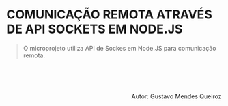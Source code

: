 # COMUNICAÇÃO REMOTA ATRAVÉS DE API SOCKETS EM NODE.JS
> O microprojeto utiliza API de Sockes em Node.JS para comunicação remota.
<br>
<br>
<br>
<p align="right">Autor: Gustavo Mendes Queiroz</p>
